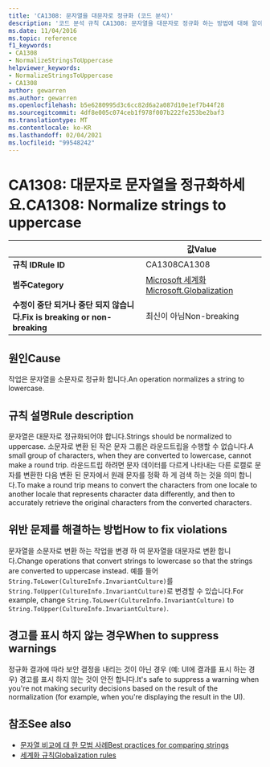 ```yaml
---
title: 'CA1308: 문자열을 대문자로 정규화 (코드 분석)'
description: '코드 분석 규칙 CA1308: 문자열을 대문자로 정규화 하는 방법에 대해 알아봅니다.'
ms.date: 11/04/2016
ms.topic: reference
f1_keywords:
- CA1308
- NormalizeStringsToUppercase
helpviewer_keywords:
- NormalizeStringsToUppercase
- CA1308
author: gewarren
ms.author: gewarren
ms.openlocfilehash: b5e6280995d3c6cc82d6a2a087d10e1ef7b44f28
ms.sourcegitcommit: 4df8e005c074ceb1f978f007b222fe253be2baf3
ms.translationtype: MT
ms.contentlocale: ko-KR
ms.lasthandoff: 02/04/2021
ms.locfileid: "99548242"
---
```

# <a name="ca1308-normalize-strings-to-uppercase"></a><span data-ttu-id="d8d89-103">CA1308: 대문자로 문자열을 정규화하세요.</span><span class="sxs-lookup"><span data-stu-id="d8d89-103">CA1308: Normalize strings to uppercase</span></span>

| | <span data-ttu-id="d8d89-104">값</span><span class="sxs-lookup"><span data-stu-id="d8d89-104">Value</span></span> |
|-|-|
| <span data-ttu-id="d8d89-105">**규칙 ID**</span><span class="sxs-lookup"><span data-stu-id="d8d89-105">**Rule ID**</span></span> |<span data-ttu-id="d8d89-106">CA1308</span><span class="sxs-lookup"><span data-stu-id="d8d89-106">CA1308</span></span>|
| <span data-ttu-id="d8d89-107">**범주**</span><span class="sxs-lookup"><span data-stu-id="d8d89-107">**Category**</span></span> |[<span data-ttu-id="d8d89-108">Microsoft 세계화</span><span class="sxs-lookup"><span data-stu-id="d8d89-108">Microsoft.Globalization</span></span>](globalization-warnings.md)|
| <span data-ttu-id="d8d89-109">**수정이 중단 되거나 중단 되지 않습니다.**</span><span class="sxs-lookup"><span data-stu-id="d8d89-109">**Fix is breaking or non-breaking**</span></span> |<span data-ttu-id="d8d89-110">최신이 아님</span><span class="sxs-lookup"><span data-stu-id="d8d89-110">Non-breaking</span></span>|

## <a name="cause"></a><span data-ttu-id="d8d89-111">원인</span><span class="sxs-lookup"><span data-stu-id="d8d89-111">Cause</span></span>

<span data-ttu-id="d8d89-112">작업은 문자열을 소문자로 정규화 합니다.</span><span class="sxs-lookup"><span data-stu-id="d8d89-112">An operation normalizes a string to lowercase.</span></span>

## <a name="rule-description"></a><span data-ttu-id="d8d89-113">규칙 설명</span><span class="sxs-lookup"><span data-stu-id="d8d89-113">Rule description</span></span>

<span data-ttu-id="d8d89-114">문자열은 대문자로 정규화되어야 합니다.</span><span class="sxs-lookup"><span data-stu-id="d8d89-114">Strings should be normalized to uppercase.</span></span> <span data-ttu-id="d8d89-115">소문자로 변환 된 작은 문자 그룹은 라운드트립을 수행할 수 없습니다.</span><span class="sxs-lookup"><span data-stu-id="d8d89-115">A small group of characters, when they are converted to lowercase, cannot make a round trip.</span></span> <span data-ttu-id="d8d89-116">라운드트립 하려면 문자 데이터를 다르게 나타내는 다른 로캘로 문자를 변환한 다음 변환 된 문자에서 원래 문자를 정확 하 게 검색 하는 것을 의미 합니다.</span><span class="sxs-lookup"><span data-stu-id="d8d89-116">To make a round trip means to convert the characters from one locale to another locale that represents character data differently, and then to accurately retrieve the original characters from the converted characters.</span></span>

## <a name="how-to-fix-violations"></a><span data-ttu-id="d8d89-117">위반 문제를 해결하는 방법</span><span class="sxs-lookup"><span data-stu-id="d8d89-117">How to fix violations</span></span>

<span data-ttu-id="d8d89-118">문자열을 소문자로 변환 하는 작업을 변경 하 여 문자열을 대문자로 변환 합니다.</span><span class="sxs-lookup"><span data-stu-id="d8d89-118">Change operations that convert strings to lowercase so that the strings are converted to uppercase instead.</span></span> <span data-ttu-id="d8d89-119">예를 들어 `String.ToLower(CultureInfo.InvariantCulture)`를 `String.ToUpper(CultureInfo.InvariantCulture)`로 변경할 수 있습니다.</span><span class="sxs-lookup"><span data-stu-id="d8d89-119">For example, change `String.ToLower(CultureInfo.InvariantCulture)` to `String.ToUpper(CultureInfo.InvariantCulture)`.</span></span>

## <a name="when-to-suppress-warnings"></a><span data-ttu-id="d8d89-120">경고를 표시 하지 않는 경우</span><span class="sxs-lookup"><span data-stu-id="d8d89-120">When to suppress warnings</span></span>

<span data-ttu-id="d8d89-121">정규화 결과에 따라 보안 결정을 내리는 것이 아닌 경우 (예: UI에 결과를 표시 하는 경우) 경고를 표시 하지 않는 것이 안전 합니다.</span><span class="sxs-lookup"><span data-stu-id="d8d89-121">It's safe to suppress a warning when you're not making security decisions based on the result of the normalization (for example, when you're displaying the result in the UI).</span></span>

## <a name="see-also"></a><span data-ttu-id="d8d89-122">참조</span><span class="sxs-lookup"><span data-stu-id="d8d89-122">See also</span></span>

- [<span data-ttu-id="d8d89-123">문자열 비교에 대 한 모범 사례</span><span class="sxs-lookup"><span data-stu-id="d8d89-123">Best practices for comparing strings</span></span>](../../../standard/base-types/best-practices-strings.md)
- [<span data-ttu-id="d8d89-124">세계화 규칙</span><span class="sxs-lookup"><span data-stu-id="d8d89-124">Globalization rules</span></span>](globalization-warnings.md)
